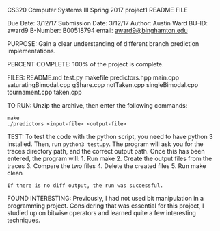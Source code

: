 
CS320 Computer Systems III 
Spring 2017
project1 README FILE

Due Date: 3/12/17
Submission Date: 3/12/17
Author:     Austin Ward
BU-ID:      award9
B-Number:   B00518794
email:      award9@binghamton.edu

PURPOSE:
    Gain a clear understanding of different branch prediction implementations. 

PERCENT COMPLETE:
    100% of the project is complete.

FILES:
    README.md test.py makefile predictors.hpp main.cpp saturatingBimodal.cpp gShare.cpp notTaken.cpp singleBimodal.cpp tournament.cpp taken.cpp

TO RUN:
    Unzip the archive, then enter the following commands:

    make
    ./predictors <input-file> <output-file>

TEST:
    To test the code with the python script, you need to have python 3 installed. Then, run `python3 test.py`.
    The program will ask you for the traces directory path, and the correct output path. 
    Once this has been entered, the program will: 
        1. Run make
        2. Create the output files from the traces
        3. Compare the two files
        4. Delete the created files
        5. Run make clean

    If there is no diff output, the run was successful. 

FOUND INTERESTING:
    Previously, I had not used bit manipulation in a programming project. Considering that was essential for this project, I studied up on bitwise operators and learned quite a few interesting techniques.
